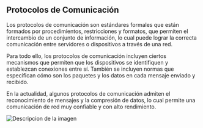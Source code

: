 ## Protocolos de Comunicación

Los protocolos de comunicación son estándares formales que están formados por
procedimientos, restricciones y formatos, que permiten el intercambio de un
conjunto de información, lo cual puede lograr la correcta comunicación entre
servidores o dispositivos a través de una red.

Para todo ello, los protocolos de comunicación incluyen ciertos mecanismos que
permiten que los dispositivos se identifiquen y establezcan conexiones entre sí.
También se incluyen normas que especifican cómo son los paquetes y los datos
en cada mensaje enviado y recibido.

En la actualidad, algunos protocolos de comunicación admiten el reconocimiento
de mensajes y la compresión de datos, lo cual permite una comunicación de red
muy confiable y con alto rendimiento.

![Descripcion de la imagen](assets/protocolos-de-comunicacion.jpg)
